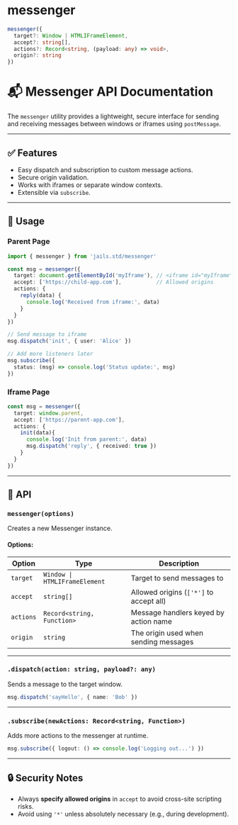 # messenger

```ts 
messenger({
  target?: Window | HTMLIFrameElement,
  accept?: string[],
  actions?: Record<string, (payload: any) => void>,
  origin?: string
}) 
```
# 📬 Messenger API Documentation

The `messenger` utility provides a lightweight, secure interface for sending and receiving messages between windows or iframes using `postMessage`.

---

## ✅ Features

* Easy dispatch and subscription to custom message actions.
* Secure origin validation.
* Works with iframes or separate window contexts.
* Extensible via `subscribe`.

---

## 🧪 Usage

### Parent Page

```ts
import { messenger } from 'jails.std/messenger'

const msg = messenger({
  target: document.getElementById('myIframe'), // <iframe id="myIframe" />
  accept: ['https://child-app.com'],           // Allowed origins
  actions: {
    reply(data) {
      console.log('Received from iframe:', data)
    }
  }
})

// Send message to iframe
msg.dispatch('init', { user: 'Alice' })

// Add more listeners later
msg.subscribe({
  status: (msg) => console.log('Status update:', msg)
})
```

### Iframe Page

```ts
const msg = messenger({
  target: window.parent,
  accept: ['https://parent-app.com'],
  actions: {
    init(data){
      console.log('Init from parent:', data)
      msg.dispatch('reply', { received: true })
    }
  }
})
```

---

## 🧹 API

### `messenger(options)`

Creates a new Messenger instance.

#### Options:

| Option    | Type                          | Description                             |
| --------- | ----------------------------- | --------------------------------------- |
| `target`  | `Window \| HTMLIFrameElement` | Target to send messages to              |
| `accept`  | `string[]`                    | Allowed origins (`['*']` to accept all) |
| `actions` | `Record<string, Function>`    | Message handlers keyed by action name   |
| `origin`  | `string`                      | The origin used when sending messages   |

---

### `.dispatch(action: string, payload?: any)`

Sends a message to the target window.

```ts
msg.dispatch('sayHello', { name: 'Bob' })
```

---

### `.subscribe(newActions: Record<string, Function>)`

Adds more actions to the messenger at runtime.

```ts
msg.subscribe({ logout: () => console.log('Logging out...') })
```

---

## 🔒 Security Notes

* Always **specify allowed origins** in `accept` to avoid cross-site scripting risks.
* Avoid using `'*'` unless absolutely necessary (e.g., during development).
